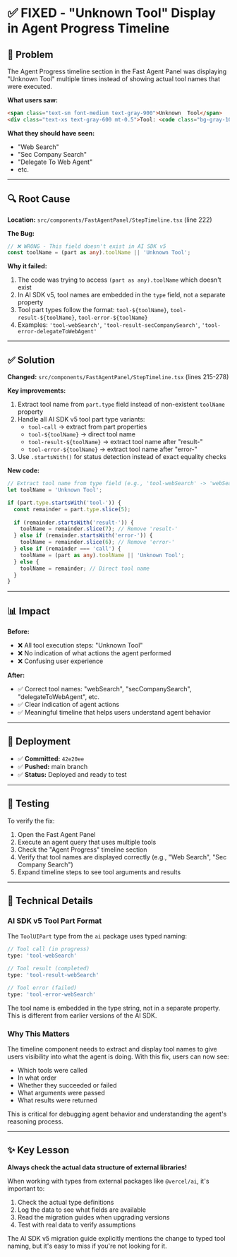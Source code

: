 # ✅ FIXED - "Unknown Tool" Display in Agent Progress Timeline

## 🎯 Problem

The Agent Progress timeline section in the Fast Agent Panel was displaying "Unknown Tool" multiple times instead of showing actual tool names that were executed.

**What users saw:**
```html
<span class="text-sm font-medium text-gray-900">Unknown  Tool</span>
<div class="text-xs text-gray-600 mt-0.5">Tool: <code class="bg-gray-100 px-1 rounded">Unknown Tool</code></div>
```

**What they should have seen:**
- "Web Search"
- "Sec Company Search"
- "Delegate To Web Agent"
- etc.

---

## 🔍 Root Cause

**Location:** `src/components/FastAgentPanel/StepTimeline.tsx` (line 222)

**The Bug:**
```typescript
// ❌ WRONG - This field doesn't exist in AI SDK v5
const toolName = (part as any).toolName || 'Unknown Tool';
```

**Why it failed:**
1. The code was trying to access `(part as any).toolName` which doesn't exist
2. In AI SDK v5, tool names are embedded in the `type` field, not a separate property
3. Tool part types follow the format: `tool-${toolName}`, `tool-result-${toolName}`, `tool-error-${toolName}`
4. Examples: `'tool-webSearch'`, `'tool-result-secCompanySearch'`, `'tool-error-delegateToWebAgent'`

---

## ✅ Solution

**Changed:** `src/components/FastAgentPanel/StepTimeline.tsx` (lines 215-278)

**Key improvements:**
1. Extract tool name from `part.type` field instead of non-existent `toolName` property
2. Handle all AI SDK v5 tool part type variants:
   - `tool-call` → extract from part properties
   - `tool-${toolName}` → direct tool name
   - `tool-result-${toolName}` → extract tool name after "result-"
   - `tool-error-${toolName}` → extract tool name after "error-"
3. Use `.startsWith()` for status detection instead of exact equality checks

**New code:**
```typescript
// Extract tool name from type field (e.g., 'tool-webSearch' -> 'webSearch')
let toolName = 'Unknown Tool';

if (part.type.startsWith('tool-')) {
  const remainder = part.type.slice(5);
  
  if (remainder.startsWith('result-')) {
    toolName = remainder.slice(7); // Remove 'result-'
  } else if (remainder.startsWith('error-')) {
    toolName = remainder.slice(6); // Remove 'error-'
  } else if (remainder === 'call') {
    toolName = (part as any).toolName || 'Unknown Tool';
  } else {
    toolName = remainder; // Direct tool name
  }
}
```

---

## 📊 Impact

**Before:**
- ❌ All tool execution steps: "Unknown Tool"
- ❌ No indication of what actions the agent performed
- ❌ Confusing user experience

**After:**
- ✅ Correct tool names: "webSearch", "secCompanySearch", "delegateToWebAgent", etc.
- ✅ Clear indication of agent actions
- ✅ Meaningful timeline that helps users understand agent behavior

---

## 🚀 Deployment

- ✅ **Committed:** `42e20ee`
- ✅ **Pushed:** main branch
- ✅ **Status:** Deployed and ready to test

---

## 🧪 Testing

To verify the fix:
1. Open the Fast Agent Panel
2. Execute an agent query that uses multiple tools
3. Check the "Agent Progress" timeline section
4. Verify that tool names are displayed correctly (e.g., "Web Search", "Sec Company Search")
5. Expand timeline steps to see tool arguments and results

---

## 📝 Technical Details

### AI SDK v5 Tool Part Format

The `ToolUIPart` type from the `ai` package uses typed naming:

```typescript
// Tool call (in progress)
type: 'tool-webSearch'

// Tool result (completed)
type: 'tool-result-webSearch'

// Tool error (failed)
type: 'tool-error-webSearch'
```

The tool name is embedded in the type string, not in a separate property. This is different from earlier versions of the AI SDK.

### Why This Matters

The timeline component needs to extract and display tool names to give users visibility into what the agent is doing. With this fix, users can now see:
- Which tools were called
- In what order
- Whether they succeeded or failed
- What arguments were passed
- What results were returned

This is critical for debugging agent behavior and understanding the agent's reasoning process.

---

## ✨ Key Lesson

**Always check the actual data structure of external libraries!**

When working with types from external packages like `@vercel/ai`, it's important to:
1. Check the actual type definitions
2. Log the data to see what fields are available
3. Read the migration guides when upgrading versions
4. Test with real data to verify assumptions

The AI SDK v5 migration guide explicitly mentions the change to typed tool naming, but it's easy to miss if you're not looking for it.

